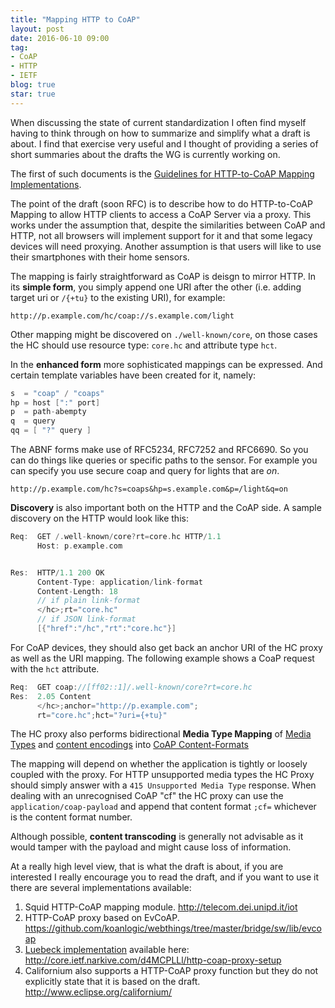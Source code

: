 ```yaml
---
title: "Mapping HTTP to CoAP"
layout: post
date: 2016-06-10 09:00
tag:
- CoAP
- HTTP
- IETF
blog: true
star: true
---
```


When discussing the state of current standardization I often find myself having to think through on how to summarize and simplify what a draft is about. I find that exercise very useful and I thought of providing a series of short summaries about the drafts the WG is currently working on.

The first of such documents is the [Guidelines for HTTP-to-CoAP Mapping Implementations](https://tools.ietf.org/html/draft-ietf-core-http-mapping-13).

The point of the draft (soon RFC) is to describe how to do HTTP-to-CoAP Mapping to allow HTTP clients to access a CoAP Server via a proxy. This works under the assumption that, despite the similarities between CoAP and HTTP, not all browsers will implement support for it and that some legacy devices will need proxying. Another assumption is that users will like to use their smartphones with their home sensors.

The mapping is fairly straightforward as CoAP is deisgn to mirror HTTP. In its **simple form**, you simply append one URI after the other (i.e. adding target uri or `/{+tu}` to the existing URI), for example:

`http://p.example.com/hc/coap://s.example.com/light`

Other mapping might be discovered on `./well-known/core`, on those cases the HC should use resource type: `core.hc` and attribute type `hct`.

In the **enhanced form** more sophisticated mappings can be expressed. And certain template variables have been created for it, namely:

```java
s  = "coap" / "coaps"
hp = host [":" port]  
p  = path-abempty     
q  = query           
qq = [ "?" query ]      
```
The ABNF forms make use of RFC5234, RFC7252 and RFC6690. So you can do things like queries or specific paths to the sensor. For example you can specify you use secure coap and query for lights that are *on*.

`http://p.example.com/hc?s=coaps&hp=s.example.com&p=/light&q=on`

**Discovery** is also important both on the HTTP and the CoAP side. A sample discovery on the HTTP would look like this:

```c
Req:  GET /.well-known/core?rt=core.hc HTTP/1.1
      Host: p.example.com


Res:  HTTP/1.1 200 OK
      Content-Type: application/link-format
      Content-Length: 18
	  // if plain link-format
	  </hc>;rt="core.hc"
	  // if JSON link-format
	  [{"href":"/hc","rt":"core.hc"}]
```

For CoAP devices, they should also get back an anchor URI of the HC proxy as well as the URI mapping. The following example shows a CoaP request with the `hct` attribute.

```java
Req:  GET coap://[ff02::1]/.well-known/core?rt=core.hc
Res:  2.05 Content
      </hc>;anchor="http://p.example.com";
      rt="core.hc";hct="?uri={+tu}"
```

The HC proxy also performs bidirectional **Media Type Mapping** of [Media Types](https://tools.ietf.org/html/rfc7231#section-3.1.1.1) and [content encodings](https://tools.ietf.org/html/rfc7231#section-3.1.2.2) into [CoAP Content-Formats](https://tools.ietf.org/html/rfc7252#section-12.3)

The mapping will depend on whether the application is tightly or loosely coupled with the proxy. For HTTP unsupported media types the HC Proxy should simply answer with a `415 Unsupported Media Type` response.
When dealing with an unrecognised CoAP "cf" the HC proxy can use the `application/coap-payload` and append that content format `;cf=` whichever is the content format number.

Although possible, **content transcoding** is generally not advisable as it would tamper with the payload and might cause loss of information.

At a really high level view, that is what the draft is about, if you are interested I really encourage you to read the draft, and if you want to use it there are several implementations available:

1. Squid HTTP-CoAP mapping module. <http://telecom.dei.unipd.it/iot>
2. HTTP-CoAP proxy based on EvCoAP. <https://github.com/koanlogic/webthings/tree/master/bridge/sw/lib/evcoap>
3. [Luebeck implementation](https://media.itm.uni-luebeck.de/people/kleine/poster_kleine_ssp.pdf) available here: <http://core.ietf.narkive.com/d4MCPLLl/http-coap-proxy-setup>
4. Californium also supports a HTTP-CoAP proxy function but they do not explicitly state that it is based on the draft. <http://www.eclipse.org/californium/>
